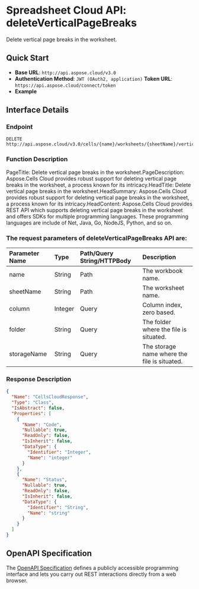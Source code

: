 # **Spreadsheet Cloud API: deleteVerticalPageBreaks**

Delete vertical page breaks in the worksheet. 

## **Quick Start**

- **Base URL**: `http://api.aspose.cloud/v3.0`
- **Authentication Method**: `JWT (OAuth2, application)`  **Token URL**: `https://api.aspose.cloud/connect/token`
- **Example** 
<script src="https://gist.github.com/aspose-cells-cloud-gists/8a5b324fdf3e574dbd747c1a1e24b05d.js?file=Example30_DeleteVerticalPageBreaks.cs"></script>

## **Interface Details**

### **Endpoint** 

```
DELETE http://api.aspose.cloud/v3.0/cells/{name}/worksheets/{sheetName}/verticalpagebreaks
```

### **Function Description**
PageTitle: Delete vertical page breaks in the worksheet.PageDescription: Aspose.Cells Cloud provides robust support for deleting vertical page breaks in the worksheet, a process known for its intricacy.HeadTitle: Delete vertical page breaks in the worksheet.HeadSummary: Aspose.Cells Cloud provides robust support for deleting vertical page breaks in the worksheet, a process known for its intricacy.HeadContent: Aspose.Cells Cloud provides REST API which supports deleting vertical page breaks in the worksheet and offers SDKs for multiple programming languages. These programming languages are include of Net, Java, Go, NodeJS, Python, and so on.

### The request parameters of **deleteVerticalPageBreaks** API are: 

| Parameter Name | Type | Path/Query String/HTTPBody | Description | 
| :- | :- | :- |:- | 
|name|String|Path|The workbook name.|
|sheetName|String|Path|The worksheet name.|
|column|Integer|Query|Column index, zero based.|
|folder|String|Query|The folder where the file is situated.|
|storageName|String|Query|The storage name where the file is situated.|


### **Response Description**
```json
{
  "Name": "CellsCloudResponse",
  "Type": "Class",
  "IsAbstract": false,
  "Properties": [
    {
      "Name": "Code",
      "Nullable": true,
      "ReadOnly": false,
      "IsInherit": false,
      "DataType": {
        "Identifier": "Integer",
        "Name": "integer"
      }
    },
    {
      "Name": "Status",
      "Nullable": true,
      "ReadOnly": false,
      "IsInherit": false,
      "DataType": {
        "Identifier": "String",
        "Name": "string"
      }
    }
  ]
}
```

## OpenAPI Specification

The [OpenAPI Specification](https://reference.aspose.cloud/cells/#/PageBreaksController/DeleteVerticalPageBreaks) defines a publicly accessible programming interface and lets you carry out REST interactions directly from a web browser.

